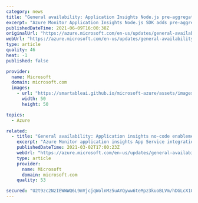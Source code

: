 ```yaml
---
category: news
title: "General availability: Application Insights Node.js pre-aggregated standard metrics"
excerpt: "Azure Monitor Application Insights Node.js SDK adds pre-aggregated standard metrics to enhance accuracy of alerts when telemetry sampling is enabled."
publishedDateTime: 2021-06-09T16:00:38Z
originalUrl: "https://azure.microsoft.com/en-us/updates/general-availability-application-insights-nodejs-preaggregated-standard-metrics/"
webUrl: "https://azure.microsoft.com/en-us/updates/general-availability-application-insights-nodejs-preaggregated-standard-metrics/"
type: article
quality: 46
heat: -1
published: false

provider:
  name: Microsoft
  domain: microsoft.com
  images:
    - url: "https://smartableai.github.io/microsoft-azure/assets/images/organizations/microsoft.com-50x50.jpg"
      width: 50
      height: 50

topics:
  - Azure

related:
  - title: "General availability: Application insights no-code enablement on Node.js Linux App Service Environments"
    excerpt: "Azure Monitor application insights App Service integration on Node.js Linux environments provides no-code enablement of application insights via Azure portal, PowerShell, or ARM Templates."
    publishedDateTime: 2021-03-02T17:00:23Z
    webUrl: "https://azure.microsoft.com/en-us/updates/general-availability-application-insights-nocode-enablement-on-nodejs-linux-app-service-environments/"
    type: article
    provider:
      name: Microsoft
      domain: microsoft.com
    quality: 53

secured: "U2t9zc2NzIEWWWQ6L9mVjcjqWolnMz5uAYQyww6teMpz3kuoBLVm/hDGLcX10/mHq5K7arJPtyCEE6DcNLLWG7dE6IPgRSD6v00ltT1YsrqrZpfnyIv6I/ZlNVNiMX3Y0xmspQL6Dj9bbAhJDVQpY7VPVduskrb1cnWuLwHtsNY7a1B22fA1D1gmIZ3v3TqldOcUEqqg0NJjMt3KgU1Hwf/wmhaoBKwhkNZ23h/MyrWDyxsRI2k1yIxf/iTsK4Ss6FgdttHQ6N3+wGeKj+e59BVIHM06casvlsXKLy39YA3xqaxlwmnlKZaHcCuisHO/ddgsxYRHtdnNgaMLZ+Dy8TBIA+U2c2UDkKW7LqxUDEI=;9y5V9MsxvDREf9cTyfd9DA=="
---
```


